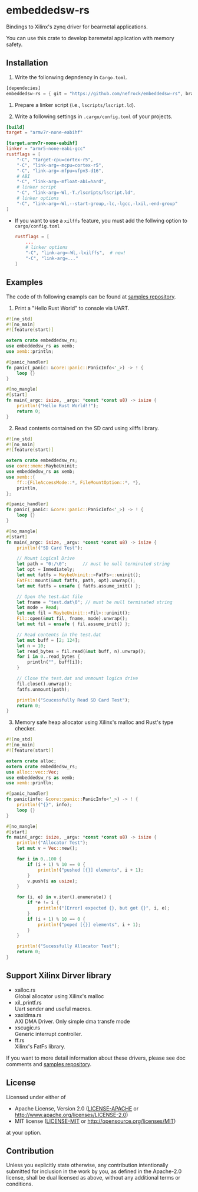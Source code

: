 # embeddedsw-rs
Bindings to Xilinx's zynq driver for bearmetal applications.

You can use this crate to develop baremetal application with memory safety.


## Installation
1. Write the follonwing depndency in `Cargo.toml`.
```rust
[dependecies]
embeddedsw-rs = { git = "https://github.com/nefrock/embeddedsw-rs", branch = "master" }
```

1. Prepare a linker script (i.e., `lscripts/lscript.ld`).

1. Write a following settings in `.cargo/config.toml` of your projects.
```toml
[build]
target = "armv7r-none-eabihf"

[target.armv7r-none-eabihf]
linker = "armr5-none-eabi-gcc"
rustflags = [
    "-C", "target-cpu=cortex-r5",
    "-C", "link-arg=-mcpu=cortex-r5",
    "-C", "link-arg=-mfpu=vfpv3-d16",
    # ABI
    "-C", "link-arg=-mfloat-abi=hard",
    # linker script
    "-C", "link-arg=-Wl,-T./lscripts/lscript.ld",
    # linker options
    "-C", "link-arg=-Wl,--start-group,-lc,-lgcc,-lxil,-end-group"
]
```
   - If you want to use a `xilffs` feature, you must add the follwing option to `cargo/config.toml`
        ```toml
        rustflags = [
            ...
            # linker options
            "-C", "link-arg=-Wl,-lxilffs",  # new!
            "-C", "link-arg=..."
        ] 
        ```





## Examples
The code of th following exampls can be found at [samples repository]().

1. Print a "Hello Rust World" to console via UART.
```rust
#![no_std]
#![no_main]
#![feature(start)]

extern crate embeddedsw_rs;
use embeddedsw_rs as xemb;
use xemb::println;

#[panic_handler]
fn panic(_panic: &core::panic::PanicInfo<'_>) -> ! {
    loop {}
}

#[no_mangle]
#[start]
fn main(_argc: isize, _argv: *const *const u8) -> isize {
    println!("Hello Rust World!!");
    return 0;
}

```

2. Read contents contained on the SD card using xilffs library.
```rust
#![no_std]
#![no_main]
#![feature(start)]

extern crate embeddedsw_rs;
use core::mem::MaybeUninit;
use embeddedsw_rs as xemb;
use xemb::{
    ff::{FileAccessMode::*, FileMountOption::*, *},
    println,
};

#[panic_handler]
fn panic(_panic: &core::panic::PanicInfo<'_>) -> ! {
    loop {}
}

#[no_mangle]
#[start]
fn main(_argc: isize, _argv: *const *const u8) -> isize {
    println!("SD Card Test");

    // Mount Logical Drive
    let path = "0:/\0";      // must be null terminated string
    let opt = Immediately;
    let mut fatfs = MaybeUninit::<FatFs>::uninit();
    FatFs::mount(&mut fatfs, path, opt).unwrap();
    let mut fatfs = unsafe { fatfs.assume_init() };

    // Open the test.dat file
    let fname = "test.dat\0"; // must be null terminated string
    let mode = Read;
    let mut fil = MaybeUninit::<Fil>::uninit();
    Fil::open(&mut fil, fname, mode).unwrap();
    let mut fil = unsafe { fil.assume_init() };

    // Read contents in the test.dat
    let mut buff = [2; 124];
    let n = 10;
    let read_bytes = fil.read(&mut buff, n).unwrap();
    for i in 0..read_bytes {
        println("", buff[i]);
    }

    // Close the test.dat and unmount logica drive
    fil.close().unwrap();
    fatfs.unmount(path);

    println!("Scucessfully Read SD Card Test");
    return 0;
}
```


3. Memory safe heap allocator using Xilinx's malloc and Rust's type checker.
```rust
#![no_std]
#![no_main]
#![feature(start)]

extern crate alloc;
extern crate embeddedsw_rs;
use alloc::vec::Vec;
use embeddedsw_rs as xemb;
use xemb::println;

#[panic_handler]
fn panic(info: &core::panic::PanicInfo<'_>) -> ! {
    println!("{}", info);
    loop {}
}

#[no_mangle]
#[start]
fn main(_argc: isize, _argv: *const *const u8) -> isize {
    println!("Allocator Test");
    let mut v = Vec::new();

    for i in 0..100 {
        if (i + 1) % 10 == 0 {
            println!("pushed [{}] elements", i + 1);
        }
        v.push(i as usize);
    }

    for (i, e) in v.iter().enumerate() {
        if *e != i {
            println!("[Error] expected {}, but got {}", i, e);
        }
        if (i + 1) % 10 == 0 {
            println!("poped [{}] elements", i + 1);
        }
    }

    println!("Sucessfully Allocator Test");
    return 0;
}

```

## Support Xilinx Dirver library
- xalloc.rs  
    Global allocator using Xilinx's malloc
- xil_printf.rs  
    Uart sender and useful macros.
- xaxidma.rs  
    AXI DMA Driver. Only simple dma transfe mode
- xscugic.rs  
    Generic interrupt controller.
- ff.rs  
    Xilinx's FatFs library.

If you want to more detail information about these drivers, please see doc comments and [samples repository]().


## License

Licensed under either of

 * Apache License, Version 2.0
   ([LICENSE-APACHE](LICENSE-APACHE) or http://www.apache.org/licenses/LICENSE-2.0)
 * MIT license
   ([LICENSE-MIT](LICENSE-MIT) or http://opensource.org/licenses/MIT)

at your option.

## Contribution

Unless you explicitly state otherwise, any contribution intentionally submitted
for inclusion in the work by you, as defined in the Apache-2.0 license, shall be
dual licensed as above, without any additional terms or conditions.